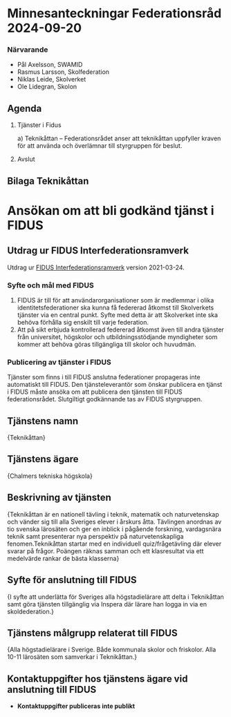 # Minnesanteckningar Federationsråd 2024-09-20

### Närvarande
* Pål Axelsson, SWAMID
* Rasmus Larsson, Skolfederation
* Niklas Leide, Skolverket
* Ole Lidegran, Skolon 


## Agenda
1. Tjänster i Fidus

	a) Teknikåttan – Federationsrådet anser att teknikåttan uppfyller kraven för att använda och överlämnar till styrgruppen för beslut.

2. Avslut


## Bilaga Teknikåttan
# Ansökan om att bli godkänd tjänst i FIDUS

## Utdrag ur FIDUS Interfederationsramverk

Utdrag ur [FIDUS Interfederationsramverk](https://github.com/FIDUSFederation/Interfederationsramverk/blob/main/FIDUS_Interfederationsramverk.md) version 2021-03-24.

### Syfte och mål med FIDUS

1.  FIDUS är till för att användarorganisationer som är medlemmar i olika identitetsfederationer ska kunna få federerad åtkomst till Skolverkets tjänster via en central punkt. Syfte med detta är att Skolverket inte ska behöva förhålla sig enskilt till varje federation.
2.  Att på sikt erbjuda kontrollerad federerad åtkomst även till andra tjänster från universitet, högskolor och utbildningsstödjande myndigheter som kommer att behöva göras tillgängliga till skolor och huvudmän.

### Publicering av tjänster i FIDUS

Tjänster som finns i till FIDUS anslutna federationer propageras inte automatiskt till FIDUS. Den tjänsteleverantör som önskar publicera en tjänst i FIDUS måste ansöka om att publicera den tjänsten till FIDUS federationsrådet. Slutgiltigt godkännande tas av FIDUS styrgruppen.

## Tjänstens namn

{Teknikåttan}

## Tjänstens ägare

{Chalmers tekniska högskola}

## Beskrivning av tjänsten

{Teknikåttan är en nationell tävling i teknik, matematik och naturvetenskap och vänder sig till alla Sveriges elever i årskurs åtta. Tävlingen anordnas av tio svenska lärosäten och ger en inblick i pågående forskning, vardagsnära teknik samt presenterar nya perspektiv på naturvetenskapliga fenomen.Teknikåttan startar med en individuell quiz/frågetävling där elever svarar på frågor. Poängen räknas samman och ett klasresultat via ett medelvärde rankar de bästa klasserna}

## Syfte för anslutning till FIDUS

{I syfte att underlätta för Sveriges alla högstadielärare att delta i Teknikåttan samt göra tjänsten tillgänglig via Inspera där lärare han logga in via en skoldederation.}

## Tjänstens målgrupp relaterat till FIDUS

{Alla högstadielärare i Sverige. Både kommunala skolor och friskolor. Alla 10-11 lärosäten som samverkar i Teknikåttan.}

## Kontaktuppgifter hos tjänstens ägare vid anslutning till FIDUS

* __Kontaktuppgifter publiceras inte publikt__
